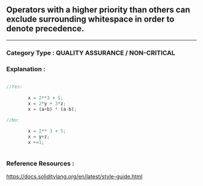 ##  Operators with a higher priority than others can exclude surrounding whitespace in order to denote precedence.




---

### **Category Type** : QUALITY ASSURANCE / NON-CRITICAL


### **Explanation** : 


```javascript

//Yes:
   	    
   		x = 2**3 + 5;
       	x = 2*y + 3*z;
       	x = (a+b) * (a-b);
 
//No:   

   	    x = 2** 3 + 5;
      	x = y+z;
      	x +=1;
   		

```


### **Reference Resources** : 

https://docs.soliditylang.org/en/latest/style-guide.html

